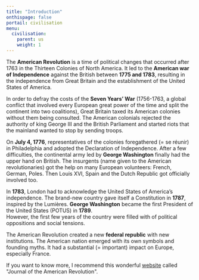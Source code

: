 ```yaml
---
title: "Introduction"
onthispage: false
portail: civilisation
menu:
  civilisation:
    parent: us
    weight: 1
---
```


The **American Revolution** is a time of political changes that occurred after 1763 in the Thirteen Colonies of North America. It led to the **American war of Independence** against the British between **1775 and 1783**, resulting in the independence from Great Britain and the establishment of the United States of America.

In order to defray the costs of the **Seven Years’ War** (1756-1763, a global conflict that involved every European great power of the time and split the continent into two coalitions), Great Britain taxed its American colonies without them being consulted. The American colonials rejected the authority of king George III and the British Parliament and started riots that the mainland wanted to stop by sending troops.

On **July 4, 1776**, representatives of the colonies foregathered (= se réunir) in Philadelphia and adopted the Declaration of Independence. After a few difficulties, the continental army led by **George Washington** finally had the upper hand on British. The insurgents (name given to the American revolutionaries) got the help on many European volunteers: French, German, Poles. Then Louis XVI, Spain and the Dutch Republic got officially involved too.

In **1783**, London had to acknowledge the United States of America’s independence. The brand-new country gave itself a Constitution in **1787**, inspired by the Lumières. **George Washington** became the first President of the United States (POTUS) in **1789**.  
However, the first few years of the country were filled with of political oppositions and social tensions.

The American Revolution created a new **federal republic** with new institutions. The American nation emerged with its own symbols and founding myths. It had a substantial (= important) impact on Europe, especially France.

If you want to know more, I recommend this wonderful [website](https://allthingsliberty.com/) called "Journal of the American Revolution".
